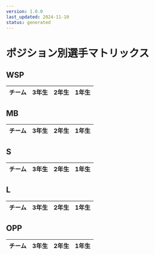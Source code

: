 ```yaml
---
version: 1.0.0
last_updated: 2024-11-10
status: generated
---
```


# ポジション別選手マトリックス

## WSP

| チーム | 3年生 | 2年生 | 1年生 |
|--------|--------|--------|--------|

## MB

| チーム | 3年生 | 2年生 | 1年生 |
|--------|--------|--------|--------|

## S

| チーム | 3年生 | 2年生 | 1年生 |
|--------|--------|--------|--------|

## L

| チーム | 3年生 | 2年生 | 1年生 |
|--------|--------|--------|--------|

## OPP

| チーム | 3年生 | 2年生 | 1年生 |
|--------|--------|--------|--------|
